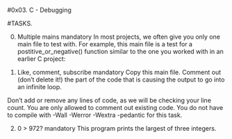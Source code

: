 #0x03. C - Debugging


#TASKS.

0. Multiple mains
mandatory
In most projects, we often give you only one main file to test with. For example, this main file is a test for a postitive_or_negative() function similar to the one you worked with in an earlier C project:

1. Like, comment, subscribe
mandatory
Copy this main file. Comment out (don’t delete it!) the part of the code that is causing the output to go into an infinite loop.

Don’t add or remove any lines of code, as we will be checking your line count. You are only allowed to comment out existing code.
You do not have to compile with -Wall -Werror -Wextra -pedantic for this task.

2. 0 > 972?
mandatory
This program prints the largest of three integers.

